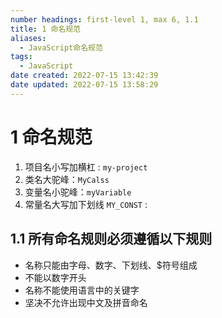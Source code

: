 ```yaml
---
number headings: first-level 1, max 6, 1.1
title: 1 命名规范
aliases: 
  - JavaScript命名规范
tags: 
  - JavaScript
date created: 2022-07-15 13:42:39
date updated: 2022-07-15 13:58:29
---
```


# 1 命名规范

1. 项目名小写加横杠 : `my-project`
2. 类名大驼峰：`MyCalss`
3. 变量名小驼峰：`myVariable`
4. 常量名大写加下划线 `MY_CONST`  :

## 1.1 所有命名规则必须遵循以下规则

- 名称只能由字母、数字、下划线、$符号组成
- 不能以数字开头
- 名称不能使用语言中的关键字
- 坚决不允许出现中文及拼音命名

